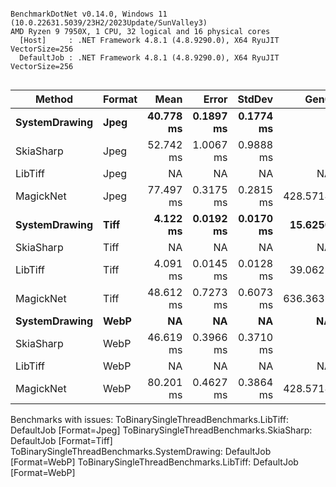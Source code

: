 ```

BenchmarkDotNet v0.14.0, Windows 11 (10.0.22631.5039/23H2/2023Update/SunValley3)
AMD Ryzen 9 7950X, 1 CPU, 32 logical and 16 physical cores
  [Host]     : .NET Framework 4.8.1 (4.8.9290.0), X64 RyuJIT VectorSize=256
  DefaultJob : .NET Framework 4.8.1 (4.8.9290.0), X64 RyuJIT VectorSize=256


```
| Method        | Format | Mean      | Error     | StdDev    | Gen0     | Gen1     | Gen2     | Allocated   |
|-------------- |------- |----------:|----------:|----------:|---------:|---------:|---------:|------------:|
| **SystemDrawing** | **Jpeg**   | **40.778 ms** | **0.1897 ms** | **0.1774 ms** |        **-** |        **-** |        **-** |   **462.15 KB** |
| SkiaSharp     | Jpeg   | 52.742 ms | 1.0067 ms | 0.9888 ms |        - |        - |        - |      2.4 KB |
| LibTiff       | Jpeg   |        NA |        NA |        NA |       NA |       NA |       NA |          NA |
| MagickNet     | Jpeg   | 77.497 ms | 0.3175 ms | 0.2815 ms | 428.5714 | 428.5714 | 428.5714 | 33977.77 KB |
| **SystemDrawing** | **Tiff**   |  **4.122 ms** | **0.0192 ms** | **0.0170 ms** |  **15.6250** |        **-** |        **-** |   **135.09 KB** |
| SkiaSharp     | Tiff   |        NA |        NA |        NA |       NA |       NA |       NA |          NA |
| LibTiff       | Tiff   |  4.091 ms | 0.0145 ms | 0.0128 ms |  39.0625 |   7.8125 |        - |   250.41 KB |
| MagickNet     | Tiff   | 48.612 ms | 0.7273 ms | 0.6073 ms | 636.3636 | 636.3636 | 636.3636 |    33978 KB |
| **SystemDrawing** | **WebP**   |        **NA** |        **NA** |        **NA** |       **NA** |       **NA** |       **NA** |          **NA** |
| SkiaSharp     | WebP   | 46.619 ms | 0.3966 ms | 0.3710 ms |        - |        - |        - |     2.18 KB |
| LibTiff       | WebP   |        NA |        NA |        NA |       NA |       NA |       NA |          NA |
| MagickNet     | WebP   | 80.201 ms | 0.4627 ms | 0.3864 ms | 428.5714 | 428.5714 | 428.5714 | 33977.77 KB |

Benchmarks with issues:
  ToBinarySingleThreadBenchmarks.LibTiff: DefaultJob [Format=Jpeg]
  ToBinarySingleThreadBenchmarks.SkiaSharp: DefaultJob [Format=Tiff]
  ToBinarySingleThreadBenchmarks.SystemDrawing: DefaultJob [Format=WebP]
  ToBinarySingleThreadBenchmarks.LibTiff: DefaultJob [Format=WebP]
